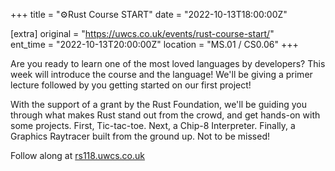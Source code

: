 +++
title = "⚙️Rust Course START"
date = "2022-10-13T18:00:00Z"

[extra]
original = "https://uwcs.co.uk/events/rust-course-start/"    
ent_time = "2022-10-13T20:00:00Z"
location = "MS.01 / CS0.06"
+++

Are you ready to learn one of the most loved languages by developers? This week will introduce the course and the language! We'll be giving a primer lecture followed by you getting started on our first project!

With the support of a grant by the Rust Foundation, we'll be guiding you through what makes Rust stand out from the crowd, and get hands-on with some projects. First, Tic-tac-toe. Next, a Chip-8 Interpreter. Finally, a Graphics Raytracer built from the ground up. Not to be missed!

Follow along at [rs118.uwcs.co.uk](https://rs118.uwcs.co.uk)
